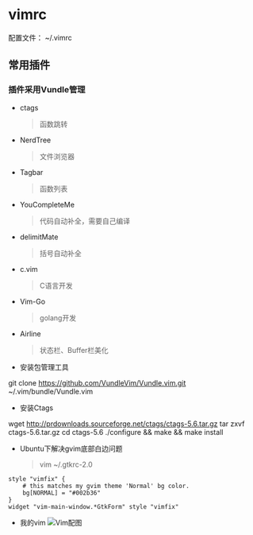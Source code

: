 # vimrc
配置文件： ~/.vimrc 

## 常用插件

### 插件采用Vundle管理

- ctags
	> 函数跳转

- NerdTree
	> 文件浏览器

- Tagbar
	> 函数列表

- YouCompleteMe
	> 代码自动补全，需要自己编译

- delimitMate
	> 括号自动补全
	
- c.vim
	> C语言开发

- Vim-Go
	> golang开发

- Airline
	> 状态栏、Buffer栏美化

- 安装包管理工具

git clone https://github.com/VundleVim/Vundle.vim.git ~/.vim/bundle/Vundle.vim

- 安装Ctags

wget http://prdownloads.sourceforge.net/ctags/ctags-5.6.tar.gz
tar zxvf ctags-5.6.tar.gz
cd ctags-5.6
./configure && make && make install

- Ubuntu下解决gvim底部白边问题
	> vim ~/.gtkrc-2.0
```
style "vimfix" {
    # this matches my gvim theme 'Normal' bg color.
    bg[NORMAL] = "#002b36"                                                                                                                                                                    
}
widget "vim-main-window.*GtkForm" style "vimfix"
```

- 我的vim
![Vim配图](https://github.com/melanc/vimrc/blob/master/gvim.png)

